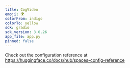 ```yaml
---
title: CogVideo
emoji: 🌍
colorFrom: indigo
colorTo: yellow
sdk: gradio
sdk_version: 3.0.26
app_file: app.py
pinned: false
---
```


Check out the configuration reference at https://huggingface.co/docs/hub/spaces-config-reference
